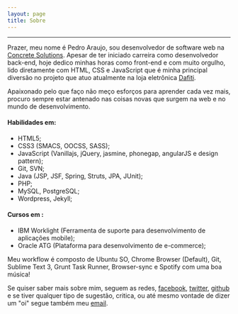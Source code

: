 ```yaml
---
layout: page
title: Sobre
---
```

---
Prazer, meu nome é Pedro Araujo, sou desenvolvedor de software web na [Concrete Solutions](http://concretesolutions.com.br). Apesar de ter iniciado carreira como desenvolvedor back-end, hoje dedico minhas horas como front-end e com muito orgulho, lido diretamente com HTML, CSS e JavaScript que é minha principal diversão no projeto que atuo atualmente na loja eletrônica [Dafiti](http://dafiti.com.br). 

Apaixonado pelo que faço não meço esforços para aprender cada vez mais, procuro sempre estar antenado nas coisas novas que surgem na web e no mundo de desenvolvimento.

#### Habilidades em:

* HTML5;
* CSS3 (SMACS, OOCSS, SASS);
* JavaScript (Vanillajs, jQuery, jasmine, phonegap, angularJS e design pattern);
* Git, SVN;
* Java (JSP, JSF, Spring, Struts, JPA, JUnit);
* PHP;
* MySQL, PostgreSQL;
* Wordpress, Jekyll;

#### Cursos em :  
* IBM Worklight (Ferramenta de suporte para desenvolvimento de aplicações mobile);
* Oracle ATG (Plataforma para desenvolvimento de e-commerce);

Meu workflow é composto de Ubuntu SO, Chrome Browser (Default), Git, Sublime Text 3, Grunt Task Runner, Browser-sync e Spotify com uma boa música!

Se quiser saber mais sobre mim, seguem as redes, [facebook](http://facebook.com/pedrotcaraujo), [twitter](http://twiter.com/pedrotcaraujo), [github](http://github.com/pedrotcaraujo) e se tiver qualquer tipo de sugestão, critica, ou até mesmo vontade de dizer um "oi" segue também meu [email](mailto:pedrotcaraujo@gmail.com).








